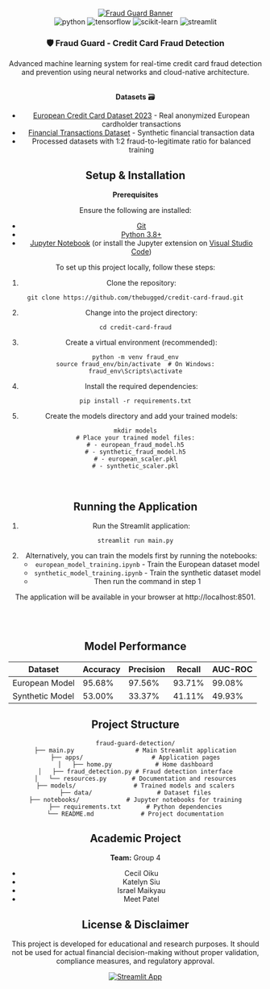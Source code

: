 <div align="center">
  <br />
    <a href="#" target="_blank">
      <img src="https://github.com/user-attachments/assets/b30687ae-afb2-4f35-aa0d-9ea922809394" alt="Fraud Guard Banner">
    </a>
  <br />

  <div>
    <img src="https://img.shields.io/badge/-Python-black?style=for-the-badge&logoColor=white&logo=python&color=3776AB" alt="python" />
    <img src="https://img.shields.io/badge/-TensorFlow-black?style=for-the-badge&logoColor=white&logo=tensorflow&color=FF6F00" alt="tensorflow" />
    <img src="https://img.shields.io/badge/-scikit_learn-black?style=for-the-badge&logoColor=white&logo=scikitlearn&color=F7931E" alt="scikit-learn" />
    <img src="https://img.shields.io/badge/-Streamlit-black?style=for-the-badge&logoColor=white&logo=streamlit&color=FF4B4B" alt="streamlit" />

  <h3 align="center">🛡️ Fraud Guard - Credit Card Fraud Detection</h3>

   <div align="center">
     Advanced machine learning system for real-time credit card fraud detection and prevention using neural networks and cloud-native architecture.
    </div>
</div>
<br/>

**Datasets** 🗃️
- [European Credit Card Dataset 2023](https://www.kaggle.com/datasets/nelgiriyewithana/credit-card-fraud-detection-dataset-2023) - Real anonymized European cardholder transactions
- [Financial Transactions Dataset](https://www.kaggle.com/datasets/aryan208/financial-transactions-dataset-for-fraud-detection) - Synthetic financial transaction data
- Processed datasets with 1:2 fraud-to-legitimate ratio for balanced training

<!-- **Key Features** ✨
- **Dual Model Architecture**: European (95.68% accuracy) and Synthetic dataset models
- **Real-time Detection**: Sub-50ms transaction processing
- **Interactive Dashboard**: Streamlit-powered web interface
- **Advanced Analytics**: Comprehensive fraud pattern analysis
- **Cloud Integration**: Microsoft Azure ML Studio compatible -->

## Setup & Installation

**Prerequisites**

Ensure the following are installed:
- [Git](https://git-scm.com/)
- [Python 3.8+](https://www.python.org/downloads/)
- [Jupyter Notebook](https://jupyter.org/install) (or install the Jupyter extension on [Visual Studio Code](https://code.visualstudio.com/))
  
To set up this project locally, follow these steps:

1. Clone the repository:
```shell
git clone https://github.com/thebugged/credit-card-fraud.git
```

2. Change into the project directory: 
```shell
cd credit-card-fraud
```

3. Create a virtual environment (recommended):
```shell
python -m venv fraud_env
source fraud_env/bin/activate  # On Windows: fraud_env\Scripts\activate
```

4. Install the required dependencies: 
```shell
pip install -r requirements.txt
```

5. Create the models directory and add your trained models:
```shell
mkdir models
# Place your trained model files:
# - european_fraud_model.h5
# - synthetic_fraud_model.h5
# - european_scaler.pkl
# - synthetic_scaler.pkl
```

<br/>

## Running the Application

1. Run the Streamlit application: 
```shell
streamlit run main.py
```

2. Alternatively, you can train the models first by running the notebooks:
   - `european_model_training.ipynb` - Train the European dataset model
   - `synthetic_model_training.ipynb` - Train the synthetic dataset model
   - Then run the command in step 1

The application will be available in your browser at http://localhost:8501.

<br/>
<br/>

## Model Performance

| Dataset | Accuracy | Precision | Recall | AUC-ROC |
|---------|----------|-----------|---------|---------|
| European Model | 95.68% | 97.56% | 93.71% | 99.08% |
| Synthetic Model | 53.00% | 33.37% | 41.11% | 49.93% |


## Project Structure

```
fraud-guard-detection/
├── main.py                 # Main Streamlit application
├── apps/                   # Application pages
│   ├── home.py            # Home dashboard
│   ├── fraud_detection.py # Fraud detection interface
│   └── resources.py       # Documentation and resources
├── models/                # Trained models and scalers
├── data/                  # Dataset files
├── notebooks/             # Jupyter notebooks for training
├── requirements.txt       # Python dependencies
└── README.md             # Project documentation
```


## Academic Project

**Team:** Group 4
- Cecil Oiku
- Katelyn Siu  
- Israel Maikyau
- Meet Patel


## License & Disclaimer 

This project is developed for educational and research purposes. It should not be used for actual financial decision-making without proper validation, compliance measures, and regulatory approval.

[![Streamlit App](https://static.streamlit.io/badges/streamlit_badge_black_white.svg)](https://fraud-guard.streamlit.app/)

